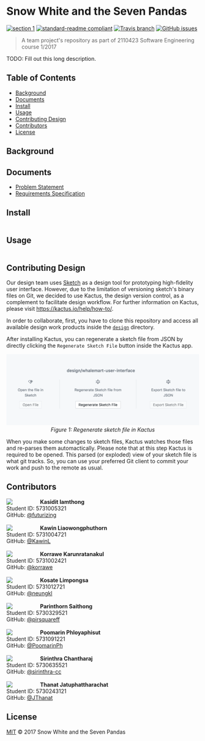 # Snow White and the Seven Pandas

[![section 1](https://img.shields.io/badge/section-1-ff69b4.svg?style=flat-square)](#contributors)
[![standard-readme compliant](https://img.shields.io/badge/readme%20style-standard-green.svg?style=flat-square)](https://github.com/RichardLitt/standard-readme)
[![Travis branch](https://img.shields.io/travis/we-inc/mms-snow-white-and-the-seven-pandas/master.svg?style=flat-square)](https://travis-ci.org/we-inc/mms-snow-white-and-the-seven-pandas)
[![GitHub issues](https://img.shields.io/github/issues/we-inc/mms-snow-white-and-the-seven-pandas.svg?style=flat-square&label=Issue)](https://github.com/we-inc/mms-snow-white-and-the-seven-pandas/issues)

> A team project&#39;s repository as part of 2110423 Software Engineering course 1/2017

TODO: Fill out this long description.

## Table of Contents

- [Background](#background)
- [Documents](#documents)
- [Install](#install)
- [Usage](#usage)
- [Contributing Design](#contributing-design)
- [Contributors](#contributors)
- [License](#license)

## Background

## Documents
- [Problem Statement](./doc/problem-statement/problem-statement.md)
- [Requirements Specification](./doc/requirements-specification/requirements-specification.md)

## Install

```
```

## Usage

```
```

## Contributing Design
Our design team uses [Sketch](https://www.sketchapp.com/) as a design tool for prototyping high-fidelity user interface. However, due to the limitation of versioning sketch's binary files on Git, we decided to use Kactus, the design version control, as a complement to facilitate design workflow. For further information on Kactus, please visit https://kactus.io/help/how-to/.

In order to collaborate, first, you have to clone this repository and access all available design work products inside the [`design`](./design) directory. 

After installing Kactus, you can regenerate a sketch file from JSON by directly clicking the `Regenerate Sketch File` button inside the Kactus app.

<p align="center">
<img src="./doc/images/kactus-regenerate-sketch-file.png" width="700"/><br>
<i>Figure 1: Regenerate sketch file in Kactus
</i>
</p>

When you make some changes to sketch files, Kactus watches those files and re-parses them automactically. Please note that at this step Kactus is required to be opened. This parsed (or exploded) view of your sketch file is what git tracks. So, you can use your preferred Git client to commit your work and push to the remote as usual.

## Contributors
<div>
<a href="https://github.com/futurizing"><img align="left" src="https://avatars.githubusercontent.com/futurizing" width="68px;" style="margin: 0px 20px 0 0;"/></a>
<b>Kasidit Iamthong</b><br>
Student ID: 5731005321<br>
GitHub: <a href="https://github.com/futurizing">@futurizing</a>
</div>
<br>
<div>
<a href="https://github.com/KawinL"><img align="left" src="https://avatars.githubusercontent.com/KawinL" width="68px;" style="margin: 0px 20px 0 0;"/></a>
<b>Kawin Liaowongphuthorn</b><br>
Student ID: 5731004721<br>
GitHub: <a href="https://github.com/KawinL">@KawinL</a>
</div>
<br>
<div>
<a href="https://github.com/korrawe"><img align="left" src="https://avatars.githubusercontent.com/korrawe" width="68px;" style="margin: 0px 20px 0 0;"/></a>
<b>Korrawe Karunratanakul</b><br>
Student ID: 5731002421<br>
GitHub: <a href="https://github.com/korrawe">@korrawe</a>
</div>
<br>
<div>
<a href="https://github.com/neungkl"><img align="left" src="https://avatars.githubusercontent.com/neungkl" width="68px;" style="margin: 0px 20px 0 0;"/></a>
<b>Kosate Limpongsa</b><br>
Student ID: 5731012721<br>
GitHub: <a href="https://github.com/neungkl">@neungkl</a>
</div>
<br>
<div>
<a href="https://github.com/pirsquareff"><img align="left" src="https://avatars.githubusercontent.com/pirsquareff" width="68px;" style="margin: 0px 20px 0 0;"/></a>
<b>Parinthorn Saithong</b><br>
Student ID: 5730329521<br>
GitHub: <a href="https://github.com/pirsquareff">@pirsquareff</a>
</div>
<br>
<div>
<a href="https://github.com/PoomarinPh"><img align="left" src="https://avatars.githubusercontent.com/PoomarinPh" width="68px;" style="margin: 0px 20px 0 0;"/></a>
<b>Poomarin Phloyaphisut</b><br>
Student ID: 5731091221<br>
GitHub: <a href="https://github.com/PoomarinPh">@PoomarinPh</a>
</div>
<br>
<div>
<a href="https://github.com/sirinthra-cc"><img align="left" src="https://avatars.githubusercontent.com/sirinthra-cc" width="68px;" style="margin: 0px 20px 0 0;"/></a>
<b>Sirinthra Chantharaj</b><br>
Student ID: 5730635521<br>
GitHub: <a href="https://github.com/sirinthra-cc">@sirinthra-cc</a>
</div>
<br>
<div>
<a href="https://github.com/JThanat"><img align="left" src="https://avatars.githubusercontent.com/JThanat" width="68px;" style="margin: 0px 20px 0 0;"/></a>
<b>Thanat Jatuphattharachat</b><br>
Student ID: 5730243121<br>
GitHub: <a href="https://github.com/JThanat">@JThanat</a>
</div>

## License

[MIT](LICENSE) © 2017 Snow White and the Seven Pandas
